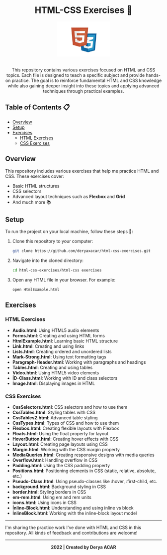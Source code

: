 <div align="center">
  <h1>HTML-CSS Exercises 📝</h1> <img src="https://github.com/deryaxacar/html-css-exercises/blob/main/images.png" alt="html-css Logo" width="170"></br></br>
</div>

<p align="center">
This repository contains various exercises focused on HTML and CSS topics. Each file is designed to teach a specific subject and provide hands-on practice.  
The goal is to reinforce fundamental HTML and CSS knowledge while also gaining deeper insight into these topics and applying advanced techniques through practical examples.
</p>

## Table of Contents 📋

- [Overview](#overview)
- [Setup](#setup)
- [Exercises](#exercises)
   - [HTML Exercises](#html-exercises)
   - [CSS Exercises](#css-exercises)

## Overview

This repository includes various exercises that help me practice HTML and CSS. These exercises cover:

- Basic HTML structures  
- CSS selectors  
- Advanced layout techniques such as **Flexbox** and **Grid**  
- And much more 📚

## Setup

To run the project on your local machine, follow these steps 🚀:

1. Clone this repository to your computer:
   ```sh
   git clone https://github.com/deryaxacar/html-css-exercises.git
    ```
2. Navigate into the cloned directory:
    ```sh
    cd html-css-exercises/html-css exercises
    ```
3. Open any HTML file in your browser. For example:
    ```sh
    open HtmlExample.html
    ```

## Exercises

### HTML Exercises

- **Audio.html**: Using HTML5 audio elements
- **Forms.html**: Creating and using HTML forms
- **HtmlExample.html**: Learning basic HTML structure
- **Link.html**: Creating and using links
- **Lists.html**: Creating ordered and unordered lists
- **Mark-Strong.html**: Using text formatting tags
- **Paragraph-Header.html**: Working with paragraphs and headings
- **Tables.html**: Creating and using tables
- **Video.html**: Using HTML5 video elements
- **İD-Class.html**: Working with ID and class selectors
- **İmage.html**: Displaying images in HTML

### CSS Exercises

- **CssSelectors.html**: CSS selectors and how to use them
- **CssTables.html**: Styling tables with CSS
- **CssTables2.html**: Advanced table styling
- **CssTypes.html**: Types of CSS and how to use them
- **Flexbox.html**: Creating flexible layouts with Flexbox
- **Floats.html**: Using the float property for layout
- **HoverButton.html**: Creating hover effects with CSS
- **Layout.html**: Creating page layouts using CSS
- **Margin.html**: Working with the CSS margin property
- **MediaQueries.html**: Creating responsive designs with media queries
- **Overflow.html**: Handling overflow in CSS
- **Padding.html**: Using the CSS padding property
- **Positions.html**: Positioning elements in CSS (static, relative, absolute, etc.)
- **Pseudo-Class.html**: Using pseudo-classes like :hover, :first-child, etc.
- **background.html**: Background styling in CSS
- **border.html**: Styling borders in CSS
- **em-rem.html**: Using em and rem units
- **icons.html**: Using icons in CSS
- **İnline-Block.html**: Understanding and using inline vs block
- **İnlineBlock.html**: Working with the inline-block layout model

---

I'm sharing the practice work I've done with HTML and CSS in this repository. All kinds of feedback and contributions are welcome!

---

<div align="center">
  <b>2022 | Created by Derya ACAR</b>
</div>

